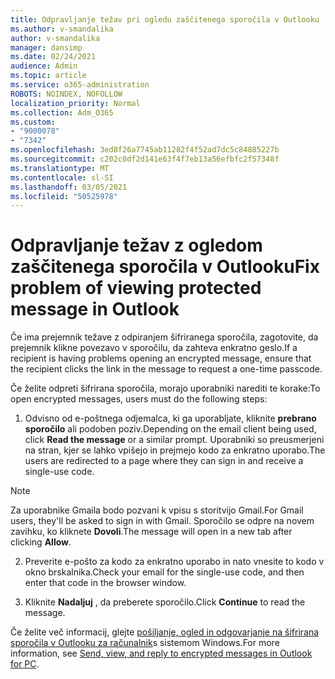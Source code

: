 ```yaml
---
title: Odpravljanje težav pri ogledu zaščitenega sporočila v Outlooku
ms.author: v-smandalika
author: v-smandalika
manager: dansimp
ms.date: 02/24/2021
audience: Admin
ms.topic: article
ms.service: o365-administration
ROBOTS: NOINDEX, NOFOLLOW
localization_priority: Normal
ms.collection: Adm_O365
ms.custom:
- "9000078"
- "7342"
ms.openlocfilehash: 3ed8f26a7745ab11282f4f52ad7dc5c84885227b
ms.sourcegitcommit: c202c0df2d141e63f4f7eb13a56efbfc2f57348f
ms.translationtype: MT
ms.contentlocale: sl-SI
ms.lasthandoff: 03/05/2021
ms.locfileid: "50525978"
---
```

# <a name="fix-problem-of-viewing-protected-message-in-outlook"></a><span data-ttu-id="e0072-102">Odpravljanje težav z ogledom zaščitenega sporočila v Outlooku</span><span class="sxs-lookup"><span data-stu-id="e0072-102">Fix problem of viewing protected message in Outlook</span></span>

<span data-ttu-id="e0072-103">Če ima prejemnik težave z odpiranjem šifriranega sporočila, zagotovite, da prejemnik klikne povezavo v sporočilu, da zahteva enkratno geslo.</span><span class="sxs-lookup"><span data-stu-id="e0072-103">If a recipient is having problems opening an encrypted message, ensure that the recipient clicks the link in the message to request a one-time passcode.</span></span>

<span data-ttu-id="e0072-104">Če želite odpreti šifrirana sporočila, morajo uporabniki narediti te korake:</span><span class="sxs-lookup"><span data-stu-id="e0072-104">To open encrypted messages, users must do the following steps:</span></span>

1. <span data-ttu-id="e0072-105">Odvisno od e-poštnega odjemalca, ki ga uporabljate, kliknite **prebrano sporočilo** ali podoben poziv.</span><span class="sxs-lookup"><span data-stu-id="e0072-105">Depending on the email client being used, click **Read the message** or a similar prompt.</span></span> <span data-ttu-id="e0072-106">Uporabniki so preusmerjeni na stran, kjer se lahko vpišejo in prejmejo kodo za enkratno uporabo.</span><span class="sxs-lookup"><span data-stu-id="e0072-106">The users are redirected to a page where they can sign in and receive a single-use code.</span></span>

> [!NOTE]
> <span data-ttu-id="e0072-107">Za uporabnike Gmaila bodo pozvani k vpisu s storitvijo Gmail.</span><span class="sxs-lookup"><span data-stu-id="e0072-107">For Gmail users, they'll be asked to sign in with Gmail.</span></span> <span data-ttu-id="e0072-108">Sporočilo se odpre na novem zavihku, ko kliknete **Dovoli**.</span><span class="sxs-lookup"><span data-stu-id="e0072-108">The message will open in a new tab after clicking **Allow**.</span></span>

2. <span data-ttu-id="e0072-109">Preverite e-pošto za kodo za enkratno uporabo in nato vnesite to kodo v okno brskalnika.</span><span class="sxs-lookup"><span data-stu-id="e0072-109">Check your email for the single-use code, and then enter that code in the browser window.</span></span>

3. <span data-ttu-id="e0072-110">Kliknite **Nadaljuj** , da preberete sporočilo.</span><span class="sxs-lookup"><span data-stu-id="e0072-110">Click **Continue** to read the message.</span></span>

<span data-ttu-id="e0072-111">Če želite več informacij, glejte [pošiljanje, ogled in odgovarjanje na šifrirana sporočila v Outlooku za računalnik](https://support.microsoft.com/topic/send-view-and-reply-to-encrypted-messages-in-outlook-for-pc-eaa43495-9bbb-4fca-922a-df90dee51980)s sistemom Windows.</span><span class="sxs-lookup"><span data-stu-id="e0072-111">For more information, see [Send, view, and reply to encrypted messages in Outlook for PC](https://support.microsoft.com/topic/send-view-and-reply-to-encrypted-messages-in-outlook-for-pc-eaa43495-9bbb-4fca-922a-df90dee51980).</span></span>


